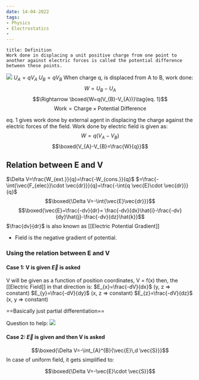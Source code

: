 ```yaml
---
date: 14-04-2022
tags:
- Physics
- Electrostatics
- 
---
```

```ad-note
title: Definition 
Work done in displacing a unit positive charge from one point to another against electric forces is called the potential difference between these points.
```

![](https://i.imgur.com/xE018ti.png)
$U_{A}=qV_{A}$
$U_{B}=qV_{B}$
When charge q, is displaced from A to B, work done:
$$W=U_{B}-U_{A}$$
$$\Rightarrow \boxed{W=q(V_{B}-V_{A})}\tag{eq. 1}$$
$$\text{Work}=\text{Charge}\times \text{Potential Difference}$$

eq. 1 gives work done by external agent in displacing the charge against the electric forces of the field.
Work done by electric field is given as:
$$W=q(V_{A}-V_{B})$$
$$\boxed{V_{A}-V_{B}=\frac{W}{q}}$$

## Relation between E and V
$\Delta V=\frac{W_{ext.}}{q}=\frac{-W_{cons.}}{q}$
$=\frac{-\int{\vec{F_{elec}}\cdot \vec{dr}}}{q}=\frac{-\int{q \vec{E}\cdot \vec{dr}}}{q}$
$$\boxed{\Delta V=-\int{\vec{E}\vec{dr}}}$$
$$\boxed{\vec{E}=\frac{-dv}{dr}= \frac{-dv}{dx}\hat{i}-\frac{-dv}{dy}\hat{j}-\frac{-dv}{dz}\hat{k}}$$
$\frac{dv}{dr}$ is also known as [[Electric Potential Gradient]]
- Field is the negative gradient of potential.

### Using the relation between E and V
#### Case 1: V is given $\vec{E}$ is asked 
V will be given as a function of position coordinates, V = f(x) then, the [[Electric Field]] in that direction is:
$E_{x}=\frac{-dV}{dx}$ (y, z $\Rightarrow$ constant)
$E_{y}=\frac{-dV}{dy}$ (x, z $\Rightarrow$ constant)
$E_{z}=\frac{-dV}{dz}$ (x, y $\Rightarrow$ constant)

==Basically just partial differentiation==

Question to help:
![](https://i.imgur.com/uiPZqvY.png) $\tag{question}$
#### Case 2: $\vec{E}$ is given and then V is asked 
$$\boxed{\Delta V=-\int_{A}^{B}{\vec{E}\,d \vec{S}}}$$
In case of uniform field, it gets simplified to:

$$\boxed{\Delta V=-\vec{E}\cdot \vec{S}}$$
